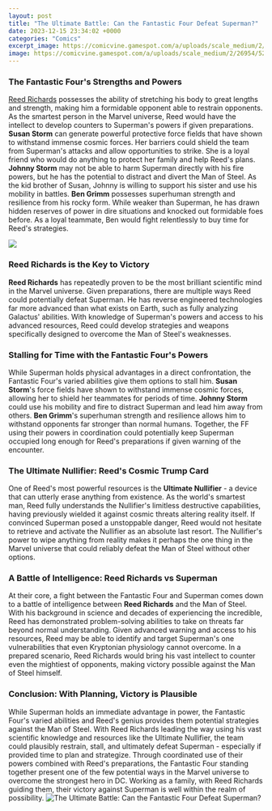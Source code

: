 ```yaml
---
layout: post
title: "The Ultimate Battle: Can the Fantastic Four Defeat Superman?"
date: 2023-12-15 23:34:02 +0000
categories: "Comics"
excerpt_image: https://comicvine.gamespot.com/a/uploads/scale_medium/2/26954/522525-1992_ff_365.jpg
image: https://comicvine.gamespot.com/a/uploads/scale_medium/2/26954/522525-1992_ff_365.jpg
---
```


### The Fantastic Four's Strengths and Powers
[Reed Richards](https://store.fi.io.vn/womens-cow-mom-cute-womens-70s-80s-retro-style-sunset-moo-moo-lover-v-neck-t-shirt/women&) possesses the ability of stretching his body to great lengths and strength, making him a formidable opponent able to restrain opponents. As the smartest person in the Marvel universe, Reed would have the intellect to develop counters to Superman's powers if given preparations. 
**Susan Storm** can generate powerful protective force fields that have shown to withstand immense cosmic forces. Her barriers could shield the team from Superman's attacks and allow opportunities to strike. She is a loyal friend who would do anything to protect her family and help Reed's plans.
**Johnny Storm** may not be able to harm Superman directly with his fire powers, but he has the potential to distract and divert the Man of Steel. As the kid brother of Susan, Johnny is willing to support his sister and use his mobility in battles. 
**Ben Grimm** possesses superhuman strength and resilience from his rocky form. While weaker than Superman, he has drawn hidden reserves of power in dire situations and knocked out formidable foes before. As a loyal teammate, Ben would fight relentlessly to buy time for Reed's strategies.

![](https://i.pinimg.com/originals/8e/02/9a/8e029ab6d3c22f7e558c6b2ddb6259f8.jpg)
### Reed Richards is the Key to Victory
**Reed Richards** has repeatedly proven to be the most brilliant scientific mind in the Marvel universe. Given preparations, there are multiple ways Reed could potentially defeat Superman. He has reverse engineered technologies far more advanced than what exists on Earth, such as fully analyzing Galactus' abilities. With knowledge of Superman's powers and access to his advanced resources, Reed could develop strategies and weapons specifically designed to overcome the Man of Steel's weaknesses.
### Stalling for Time with the Fantastic Four's Powers
While Superman holds physical advantages in a direct confrontation, the Fantastic Four's varied abilities give them options to stall him. **Susan Storm**'s force fields have shown to withstand immense cosmic forces, allowing her to shield her teammates for periods of time. **Johnny Storm** could use his mobility and fire to distract Superman and lead him away from others. **Ben Grimm**'s superhuman strength and resilience allows him to withstand opponents far stronger than normal humans. Together, the FF using their powers in coordination could potentially keep Superman occupied long enough for Reed's preparations if given warning of the encounter.
### The Ultimate Nullifier: Reed's Cosmic Trump Card 
One of Reed's most powerful resources is the **Ultimate Nullifier** - a device that can utterly erase anything from existence. As the world's smartest man, Reed fully understands the Nullifier's limitless destructive capabilities, having previously wielded it against cosmic threats altering reality itself. If convinced Superman posed a unstoppable danger, Reed would not hesitate to retrieve and activate the Nullifier as an absolute last resort. The Nullifier's power to wipe anything from reality makes it perhaps the one thing in the Marvel universe that could reliably defeat the Man of Steel without other options.
### A Battle of Intelligence: Reed Richards vs Superman
At their core, a fight between the Fantastic Four and Superman comes down to a battle of intelligence between **Reed Richards** and the Man of Steel. With his background in science and decades of experiencing the incredible, Reed has demonstrated problem-solving abilities to take on threats far beyond normal understanding. Given advanced warning and access to his resources, Reed may be able to identify and target Superman's one vulnerabilities that even Kryptonian physiology cannot overcome. In a prepared scenario, Reed Richards would bring his vast intellect to counter even the mightiest of opponents, making victory possible against the Man of Steel himself.
### Conclusion: With Planning, Victory is Plausible
While Superman holds an immediate advantage in power, the Fantastic Four's varied abilities and Reed's genius provides them potential strategies against the Man of Steel. With Reed Richards leading the way using his vast scientific knowledge and resources like the Ultimate Nullifier, the team could plausibly restrain, stall, and ultimately defeat Superman - especially if provided time to plan and strategize. Through coordinated use of their powers combined with Reed's preparations, the Fantastic Four standing together present one of the few potential ways in the Marvel universe to overcome the strongest hero in DC. Working as a family, with Reed Richards guiding them, their victory against Superman is well within the realm of possibility.
![The Ultimate Battle: Can the Fantastic Four Defeat Superman?](https://comicvine.gamespot.com/a/uploads/scale_medium/2/26954/522525-1992_ff_365.jpg)